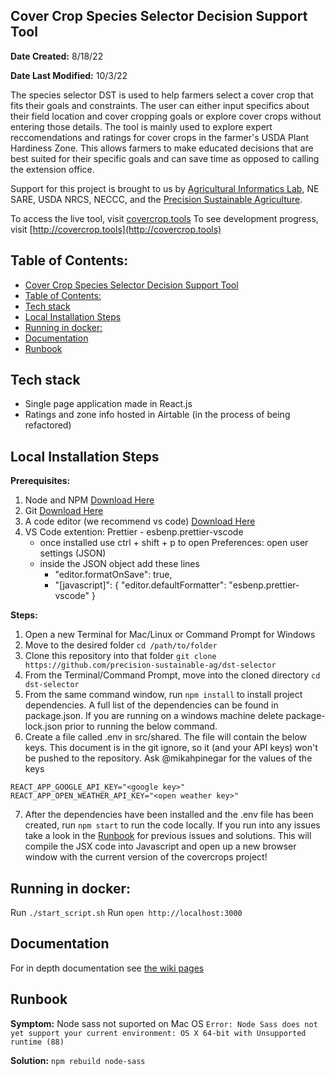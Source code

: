 ## Cover Crop Species Selector Decision Support Tool

**Date Created:** 8/18/22

**Date Last Modified:** 10/3/22

The species selector DST is used to help farmers select a cover crop that fits their goals and constraints. The user can either input specifics about their field location and cover cropping goals or explore cover crops without entering those details. The tool is mainly used to explore expert reccomendations and ratings for cover crops in the farmer's USDA Plant Hardiness Zone. This allows farmers to make educated decisions that are best suited for their specific goals and can save time as opposed to calling the extension office.

Support for this project is brought to us by [Agricultural Informatics Lab](https://sudokita.com), NE SARE, USDA NRCS, NECCC, and the [Precision Sustainable Agriculture](http://precisionsustainableag.org).

To access the live tool, visit [covercrop.tools](http://covercrop.tools)
To see development progress, visit [http://covercrop.tools](http://covercrop.tools)

## Table of Contents:

- [Cover Crop Species Selector Decision Support Tool](#cover-crop-species-selector-decision-support-tool)
- [Table of Contents:](#table-of-contents)
- [Tech stack](#tech-stack)
- [Local Installation Steps](#local-installation-steps)
- [Running in docker:](#running-in-docker)
- [Documentation](#documentation)
- [Runbook](#runbook)

## Tech stack

- Single page application made in React.js
- Ratings and zone info hosted in Airtable (in the process of being refactored)

## Local Installation Steps

**Prerequisites:**

1. Node and NPM [Download Here](https://nodejs.org/en/download/)
2. Git [Download Here](https://git-scm.com/book/en/v2/Getting-Started-Installing-Git)
3. A code editor (we recommend vs code) [Download Here](https://code.visualstudio.com/docs/setup/setup-overview)
4. VS Code extention: Prettier - esbenp.prettier-vscode
   - once installed use ctrl + shift + p to open Preferences: open user settings (JSON)
   - inside the JSON object add these lines
     - "editor.formatOnSave": true,
     - "[javascript]": {
       "editor.defaultFormatter": "esbenp.prettier-vscode"
       }

**Steps:**

1. Open a new Terminal for Mac/Linux or Command Prompt for Windows
2. Move to the desired folder `cd /path/to/folder`
3. Clone this repository into that folder `git clone https://github.com/precision-sustainable-ag/dst-selector`
4. From the Terminal/Command Prompt, move into the cloned directory `cd dst-selector`
5. From the same command window, run `npm install` to install project dependencies. A full list of the dependencies can be found in package.json. If you are running on a windows machine delete package-lock.json prior to running the below command.
6. Create a file called .env in src/shared. The file will contain the below keys. This document is in the git ignore, so it (and your API keys) won't be pushed to the repository. Ask @mikahpinegar for the values of the keys

```
REACT_APP_GOOGLE_API_KEY="<google key>"
REACT_APP_OPEN_WEATHER_API_KEY="<open weather key>"
```

7. After the dependencies have been installed and the .env file has been created, run `npm start` to run the code locally. If you run into any issues take a look in the [Runbook](#runbook) for previous issues and solutions. This will compile the JSX code into Javascript and open up a new browser window with the current version of the covercrops project!

## Running in docker:

Run `./start_script.sh`
Run `open http://localhost:3000`

## Documentation

For in depth documentation see [the wiki pages](https://precision-sustainable-ag.atlassian.net/wiki/spaces/DST/pages/156500002/Species+Selector)

## Runbook

**Symptom:**
Node sass not suported on Mac OS `Error: Node Sass does not yet support your current environment: OS X 64-bit with Unsupported runtime (88)`

**Solution:**
`npm rebuild node-sass`
